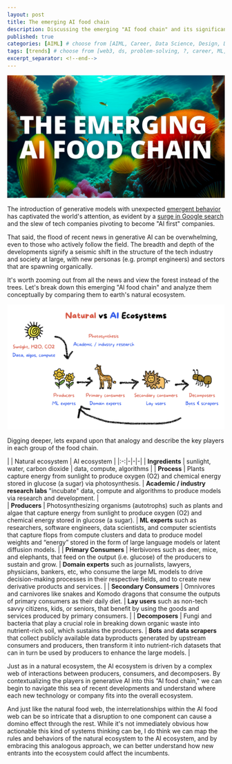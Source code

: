 ```yaml
---
layout: post
title: The emerging AI food chain
description: Discussing the emerging "AI food chain" and its significance in the tech industry and society at large, comparing it to earth's natural ecosystem.
published: true
categories: [AIML] # choose from [AIML, Career, Data Science, Design, Diagrams, Guides, Product, Research, Web3]
tags: [trends] # choose from [web3, ds, problem-solving, ?, career, ML, data science, thoughts, trends, products, Misc]
excerpt_separator: <!--end-->
---
```


![banner](/static/imgs/banner-ai-food-chain.png)

The introduction of generative models with unexpected [emergent behavior](https://www.assemblyai.com/blog/emergent-abilities-of-large-language-models/) has captivated the world's attention, as evident by a [surge in Google search](https://trends.google.com/trends/explore?geo=US&q=generative%20ai&hl=en) and the slew of tech companies pivoting to become "AI first" companies. 

That said, the flood of recent news in generative AI can be overwhelming, even to those who actively follow the field. The breadth and depth of the developments signify a seismic shift in the structure of the tech industry and society at large, with new personas (e.g. prompt engineers) and sectors that are spawning organically. 

It's worth zooming out from all the news and view the forest instead of the trees. Let's break down this emerging "AI food chain" and analyze them conceptually by comparing them to earth's natural ecosystem.<!--end-->

![AI food chain](/static/imgs/ai-food-chain.png)

Digging deeper, lets expand upon that analogy and describe the key players in each group of the food chain. 

<div class="table-wrapper" markdown="block">

| | Natural ecosystem | AI ecosystem |
|:-:|-|-|-|
| __Ingredients__ | sunlight, water, carbon dioxide | data, compute, algorithms |
| __Process__ | Plants capture energy from sunlight to produce oxygen (O2) and chemical energy stored in glucose (a sugar) via photosynthesis. | __Academic / industry research labs__ "incubate" data, compute and algorithms to produce models via research and development. |  
| __Producers__ | Photosynthesizing organisms (autotrophs) such as plants and algae that capture energy from sunlight to produce oxygen (O2) and chemical energy stored in glucose (a sugar). | __ML experts__ such as researchers, software engineers, data scientists, and computer scientists that capture flops from compute clusters and data to produce model weights and “energy” stored in the form of large language models or latent diffusion models. |
| __Primary Consumers__ | Herbivores such as deer, mice, and elephants, that feed on the output (i.e. glucose) of the producers to sustain and grow. | __Domain experts__ such as journalists, lawyers, physicians, bankers, etc, who consume the large ML models to drive decision-making processes in their respective fields, and to create new derivative products and services. |
| __Secondary Consumers__ | Omnivores and carnivores like snakes and Komodo dragons that consume the outputs of primary consumers as their daily diet. | __Lay users__ such as non-tech savvy citizens, kids, or seniors, that benefit by using the goods and services produced by primary consumers. |
| __Decomposers__ | Fungi and bacteria that play a crucial role in breaking down organic waste into nutrient-rich soil, which sustains the producers. | __Bots__ and __data scrapers__ that collect publicly available data byproducts generated by upstream consumers and producers, then transform it into nutrient-rich datasets that can in turn be used by producers to enhance the large models. |

</div>

Just as in a natural ecosystem, the AI ecosystem is driven by a complex web of interactions between producers, consumers, and decomposers. By contextualizing the players in generative AI into this “AI food chain," we can begin to navigate this sea of recent developments and understand where each new technology or company fits into the overall ecosystem. 

And just like the natural food web, the interrelationships within the AI food web can be so intricate that a disruption to one component can cause a domino effect through the rest. While it's not immediately obvious how actionable this kind of systems thinking can be, I do think we can map the rules and behaviors of the natural ecosystem to the AI ecosystem, and by embracing this analogous approach, we can better understand how new entrants into the ecosystem could affect the incumbents. 

<!-- ## The AI economy

![banner](/static/imgs/ai-economy.png)

| Sector | Companies |
|-|-|
|AI research | Anthropic, Stability AI, Midjourney, OpenAI, ... |
|AI tooling | __Vector databases__: Chroma, Pinecone, Qdrant, ... <br>__Infrastructure__: Databricks, Nvidia, GCP, AWS, Azure, ... <br>__APIs__: Cohere, AI21, ... <br>Model composability: LangChain, PaLM API & MakerSuite, ...|
|AI community | HuggingFace, Discord (e.g. Midjourney), Lablab.ai, Cerebral Valley, ... |
|AI marketplace | OpenArt, ...| -->


 
